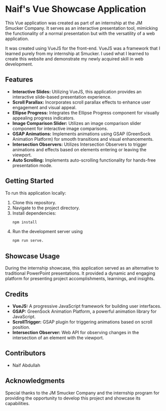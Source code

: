 # Naif's Vue Showcase Application

This Vue application was created as part of an internship at the JM Smucker Company. It serves as an interactive presentation tool, mimicking the functionality of a normal presentation but with the versatility of a web application.

It was created using VueJS for the front-end. VueJS was a framework that I learned purely from my internship at Smucker. I used what I learned to create this website and demonstrate my newly acquired skill in web development.

## Features

- **Interactive Slides:** Utilizing VueJS, this application provides an interactive slide-based presentation experience.
- **Scroll Parallax:** Incorporates scroll parallax effects to enhance user engagement and visual appeal.
- **Ellipse Progress:** Integrates the Ellipse Progress component for visually appealing progress indicators.
- **Image Comparison Slider:** Utilizes an image comparison slider component for interactive image comparisons.
- **GSAP Animations:** Implements animations using GSAP (GreenSock Animation Platform) for smooth transitions and visual enhancements.
- **Intersection Observers:** Utilizes Intersection Observers to trigger animations and effects based on elements entering or leaving the viewport.
- **Auto Scrolling:** Implements auto-scrolling functionality for hands-free presentation mode.

## Getting Started

To run this application locally:

1. Clone this repository.
2. Navigate to the project directory.
3. Install dependencies:
   ```bash
   npm install
4. Run the development server using
   ```bash
   npm run serve.

## Showcase Usage

During the internship showcase, this application served as an alternative to traditional PowerPoint presentations. It provided a dynamic and engaging platform for presenting project accomplishments, learnings, and insights.

## Credits

- **VueJS:** A progressive JavaScript framework for building user interfaces.
- **GSAP:** GreenSock Animation Platform, a powerful animation library for JavaScript.
- **ScrollTrigger:** GSAP plugin for triggering animations based on scroll position.
- **Intersection Observer:** Web API for observing changes in the intersection of an element with the viewport.

## Contributors

- Naif Abdullah

## Acknowledgments

Special thanks to the JM Smucker Company and the internship program for providing the opportunity to develop this project and showcase its capabilities.
